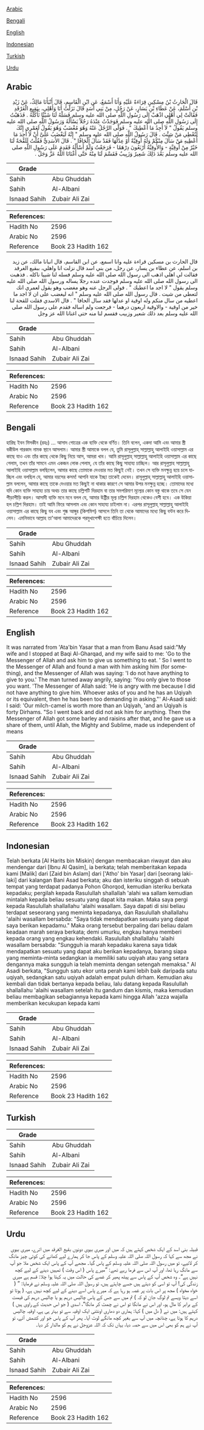 [Arabic](#arabic)

[Bengali](#bengali)

[English](#english)

[Indonesian](#indonesian)

[Turkish](#turkish)

[Urdu](#urdu)

## Arabic


<div dir="rtl" lang="ar" style={{fontSize:'larger',backgroundColor:'#f8f9fa',padding:20}}>
قَالَ الْحَارِثُ بْنُ مِسْكِينٍ قِرَاءَةً عَلَيْهِ وَأَنَا أَسْمَعُ، عَنِ ابْنِ الْقَاسِمِ، قَالَ أَنْبَأَنَا مَالِكٌ، عَنْ زَيْدِ بْنِ أَسْلَمَ، عَنْ عَطَاءِ بْنِ يَسَارٍ، عَنْ رَجُلٍ، مِنْ بَنِي أَسَدٍ قَالَ نَزَلْتُ أَنَا وَأَهْلِي، بِبَقِيعِ الْغَرْقَدِ فَقَالَتْ لِي أَهْلِي اذْهَبْ إِلَى رَسُولِ اللَّهِ صلى الله عليه وسلم فَسَلْهُ لَنَا شَيْئًا نَأْكُلْهُ ‏.‏ فَذَهَبْتُ إِلَى رَسُولِ اللَّهِ صلى الله عليه وسلم فَوَجَدْتُ عِنْدَهُ رَجُلاً يَسْأَلُهُ وَرَسُولُ اللَّهِ صلى الله عليه وسلم يَقُولُ ‏"‏ لاَ أَجِدُ مَا أُعْطِيكَ ‏"‏ ‏.‏ فَوَلَّى الرَّجُلُ عَنْهُ وَهُوَ مُغْضَبٌ وَهُوَ يَقُولُ لَعَمْرِي إِنَّكَ لَتُعْطِي مَنْ شِئْتَ ‏.‏ قَالَ رَسُولُ اللَّهِ صلى الله عليه وسلم ‏"‏ إِنَّهُ لَيَغْضَبُ عَلَىَّ أَنْ لاَ أَجِدَ مَا أُعْطِيهِ مَنْ سَأَلَ مِنْكُمْ وَلَهُ أُوقِيَّةٌ أَوْ عِدْلُهَا فَقَدْ سَأَلَ إِلْحَافًا ‏"‏ ‏.‏ قَالَ الأَسَدِيُّ فَقُلْتُ لَلَقْحَةٌ لَنَا خَيْرٌ مِنْ أُوقِيَّةٍ - وَالأُوقِيَّةُ أَرْبَعُونَ دِرْهَمًا - فَرَجَعْتُ وَلَمْ أَسْأَلْهُ فَقَدِمَ عَلَى رَسُولِ اللَّهِ صلى الله عليه وسلم بَعْدَ ذَلِكَ شَعِيرٌ وَزَبِيبٌ فَقَسَّمَ لَنَا مِنْهُ حَتَّى أَغْنَانَا اللَّهُ عَزَّ وَجَلَّ ‏.‏
</div>
<div style={{backgroundColor:'#f8f9fa',padding:20, marginBottom: 10}}><table> <thead> <tr> <th>Grade</th> <th></th> </tr> </thead> <tbody> <tr><td>Sahih</td><td>Abu Ghuddah</td></tr><tr><td>Sahih</td><td>Al-Albani</td></tr><tr><td>Isnaad Sahih</td><td>Zubair Ali Zai</td></tr></tbody></table><table> <thead> <tr> <th>References:</th> <th></th> </tr> </thead> <tbody><tr><td>Hadith No</td><td>2596</td></tr><tr><td>Arabic No</td><td>2596</td></tr><tr><td>Reference</td><td>Book 23 Hadith 162</td></tr></tbody></table></div>


<div dir="rtl" lang="ar" style={{fontSize:'larger',backgroundColor:'#f8f9fa',padding:20}}>
قال الحارث بن مسكين قراءة عليه وانا اسمع، عن ابن القاسم، قال انبانا مالك، عن زيد بن اسلم، عن عطاء بن يسار، عن رجل، من بني اسد قال نزلت انا واهلي، ببقيع الغرقد فقالت لي اهلي اذهب الى رسول الله صلى الله عليه وسلم فسله لنا شييا ناكله . فذهبت الى رسول الله صلى الله عليه وسلم فوجدت عنده رجلا يساله ورسول الله صلى الله عليه وسلم يقول " لا اجد ما اعطيك " . فولى الرجل عنه وهو مغضب وهو يقول لعمري انك لتعطي من شيت . قال رسول الله صلى الله عليه وسلم " انه ليغضب على ان لا اجد ما اعطيه من سال منكم وله اوقية او عدلها فقد سال الحافا " . قال الاسدي فقلت للقحة لنا خير من اوقية - والاوقية اربعون درهما - فرجعت ولم اساله فقدم على رسول الله صلى الله عليه وسلم بعد ذلك شعير وزبيب فقسم لنا منه حتى اغنانا الله عز وجل
</div>
<div style={{backgroundColor:'#f8f9fa',padding:20, marginBottom: 10}}><table> <thead> <tr> <th>Grade</th> <th></th> </tr> </thead> <tbody> <tr><td>Sahih</td><td>Abu Ghuddah</td></tr><tr><td>Sahih</td><td>Al-Albani</td></tr><tr><td>Isnaad Sahih</td><td>Zubair Ali Zai</td></tr></tbody></table><table> <thead> <tr> <th>References:</th> <th></th> </tr> </thead> <tbody><tr><td>Hadith No</td><td>2596</td></tr><tr><td>Arabic No</td><td>2596</td></tr><tr><td>Reference</td><td>Book 23 Hadith 162</td></tr></tbody></table></div>

## Bengali


<div dir="ltr" lang="bn" style={{fontSize:'larger',backgroundColor:'#f8f9fa',padding:20}}>
হারিছ ইবন মিসকীন (রহঃ) ... আসাদ গোত্রের এক ব্যক্তি থেকে বর্ণিত। তিনি বলেন, একদা আমি এবং আমার স্ত্রী বকীউল গারকাদ নামক স্থানে আসলাম। আমার স্ত্রী আমাকে বলল যে, তুমি রাসূলুল্লাহ্ সাল্লাল্লাহু আলাইহি ওয়াসাল্লাম এর কাছে যাও এবং তাঁর কাছে থেকে কিছু নিয়ে আস, আমরা খাব। আমি রাসূলুল্লাহ্ সাল্লাল্লাহু আলাইহি ওয়াসাল্লাম এর কাছে গেলাম, তখন তাঁর সামনে এমন একজন লোক পেলাম, যে তাঁর কাছে কিছু সাহায্য চাচ্ছিল। আর রাসূলুল্লাহ সাল্লাল্লাহু আলাইহি ওয়াসাল্লাম বলছিলেন, আমার কাছে তোমাকে দেওয়ার মত কিছুই নেই। তখন সে ব্যক্তি মনক্ষুন্ন হয়ে চলে যাচ্ছিল এবং বলছিল যে, আমার বয়সের কসম! আপনি যাকে ইচ্ছা তাকেই দেবেন। রাসূলুল্লাহ্ সাল্লাল্লাহু আলাইহি ওয়াসাল্লাম বললেন, আমার কাছে তাকে দেওয়ার মত কিছুই না থাকার কারণে সে আমার উপর মনক্ষুন্ন হচ্ছে। তোমাদের মধ্যে যদি কোন ব্যক্তি সাহায্য চায় অথচ তার কাছে চল্লিশটি দিরহাম বা তার সমপরিমাণ মূল্যের কোন বস্তু থাকে তবে সে যেন পীড়াপীড়ি করল। আসাদী ব্যক্তি মনে মনে বলল যে, আমার উষ্ট্রীর মূল্য চল্লিশ দিরহাম থেকেও বেশী হবে। এক উকিয়া হল চল্লিশ দিরহাম। তাই আমি ফিরে আসলাম এবং কোন সাহায্য চাইলাম না। এরপর রাসূলুল্লাহ্ সাল্লাল্লাহু আলাইহি ওয়াসাল্লাম এর কাছে কিছু যব এবং শুষ্ক আঙ্গুর (কিশমিশ) আসলে তিনি তা থেকে আমাদের মধ্যে কিছু বন্টন করে দিলেন। এমনিভাবে আল্লাহ তা'আলা আমাদেরকে পরমুখাপেক্ষী হতে বাঁচিয়ে দিলেন।
</div>
<div style={{backgroundColor:'#f8f9fa',padding:20, marginBottom: 10}}><table> <thead> <tr> <th>Grade</th> <th></th> </tr> </thead> <tbody> <tr><td>Sahih</td><td>Abu Ghuddah</td></tr><tr><td>Sahih</td><td>Al-Albani</td></tr><tr><td>Isnaad Sahih</td><td>Zubair Ali Zai</td></tr></tbody></table><table> <thead> <tr> <th>References:</th> <th></th> </tr> </thead> <tbody><tr><td>Hadith No</td><td>2596</td></tr><tr><td>Arabic No</td><td>2596</td></tr><tr><td>Reference</td><td>Book 23 Hadith 162</td></tr></tbody></table></div>

## English


<div dir="ltr" lang="en" style={{fontSize:'larger',backgroundColor:'#f8f9fa',padding:20}}>
It was narrated from 'Ata'bin Yasar that a man from Banu Asad said:"My wife and I stopped at Baqi Al-Gharqad, and my wife said to me: 'Go to the Messenger of Allah and ask him to give us something to eat. ' So I went to the Messenger of Allah and found a man with him asking him (for something), and the Messenger of Allah was saying: 'I do not have anything to give to you.' The man turned away angrily, saying: 'You only give to those you want. 'The Messenger of Allah said: 'He is angry with me because I did not have anything to give him. Whoever asks of you and he has an Uqiyah or its equivalent, then he has been too demanding in asking."' Al-Asadi said: I said: 'Our milch-camel is worth more than an Uqiyah, 'and an Uqiyah is forty Dirhams. "So I went back and did not ask him for anything. Then the Messenger of Allah got some barley and raisins after that, and he gave us a share of them, until Allah, the Mighty and Sublime, made us independent of means
</div>
<div style={{backgroundColor:'#f8f9fa',padding:20, marginBottom: 10}}><table> <thead> <tr> <th>Grade</th> <th></th> </tr> </thead> <tbody> <tr><td>Sahih</td><td>Abu Ghuddah</td></tr><tr><td>Sahih</td><td>Al-Albani</td></tr><tr><td>Isnaad Sahih</td><td>Zubair Ali Zai</td></tr></tbody></table><table> <thead> <tr> <th>References:</th> <th></th> </tr> </thead> <tbody><tr><td>Hadith No</td><td>2596</td></tr><tr><td>Arabic No</td><td>2596</td></tr><tr><td>Reference</td><td>Book 23 Hadith 162</td></tr></tbody></table></div>

## Indonesian


<div dir="ltr" lang="id" style={{fontSize:'larger',backgroundColor:'#f8f9fa',padding:20}}>
Telah berkata [Al Harits bin Miskin] dengan membacakan riwayat dan aku mendengar dari [Ibnu Al Qasim], ia berkata; telah memberitakan kepada kami [Malik] dari [Zaid bin Aslam] dari ['Atho' bin Yasar] dari [seorang laki-laki] dari kalangan Bani Asad berkata; aku dan isteriku singgah di sebuah tempat yang terdapat padanya Pohon Ghorqod, kemudian isteriku berkata kepadaku; pergilah kepada Rasulullah shallallah 'alahi wa sallam kemudian mintalah kepada beliau sesuatu yang dapat kita makan. Maka saya pergi kepada Rasulullah shallallahu 'alaihi wasallam. Saya dapati di sisi beliau terdapat seseorang yang meminta kepadanya, dan Rasulullah shallallahu 'alaihi wasallam bersabda: "Saya tidak mendapatkan sesuatu yang dapat saya berikan kepadamu." Maka orang tersebut berpaling dari beliau dalam keadaan marah seraya berkata; demi umurku, engkau hanya memberi kepada orang yang engkau kehendaki. Rasulullah shallallahu 'alaihi wasallam bersabda: "Sungguh ia marah kepadaku karena saya tidak mendapatkan sesuatu yang dapat aku berikan kepadanya, barang siapa yang meminta-minta sedangkan ia memiliki satu uqiyah atau yang setara dengannya maka sungguh ia telah meminta dengan setengah memaksa." Al Asadi berkata, "Sungguh satu ekor unta perah kami lebih baik daripada satu uqiyah, sedangkan satu uqiyah adalah empat puluh dirham. Kemudian aku kembali dan tidak bertanya kepada beliau, lalu datang kepada Rasulullah shallallahu 'alaihi wasallam setelah itu gandum dan kismis, maka kemudian beliau membagikan sebagiannya kepada kami hingga Allah 'azza wajalla memberikan kecukupan kepada kami
</div>
<div style={{backgroundColor:'#f8f9fa',padding:20, marginBottom: 10}}><table> <thead> <tr> <th>Grade</th> <th></th> </tr> </thead> <tbody> <tr><td>Sahih</td><td>Abu Ghuddah</td></tr><tr><td>Sahih</td><td>Al-Albani</td></tr><tr><td>Isnaad Sahih</td><td>Zubair Ali Zai</td></tr></tbody></table><table> <thead> <tr> <th>References:</th> <th></th> </tr> </thead> <tbody><tr><td>Hadith No</td><td>2596</td></tr><tr><td>Arabic No</td><td>2596</td></tr><tr><td>Reference</td><td>Book 23 Hadith 162</td></tr></tbody></table></div>

## Turkish


<div dir="ltr" lang="tr" style={{fontSize:'larger',backgroundColor:'#f8f9fa',padding:20}}>

</div>
<div style={{backgroundColor:'#f8f9fa',padding:20, marginBottom: 10}}><table> <thead> <tr> <th>Grade</th> <th></th> </tr> </thead> <tbody> <tr><td>Sahih</td><td>Abu Ghuddah</td></tr><tr><td>Sahih</td><td>Al-Albani</td></tr><tr><td>Isnaad Sahih</td><td>Zubair Ali Zai</td></tr></tbody></table><table> <thead> <tr> <th>References:</th> <th></th> </tr> </thead> <tbody><tr><td>Hadith No</td><td>2596</td></tr><tr><td>Arabic No</td><td>2596</td></tr><tr><td>Reference</td><td>Book 23 Hadith 162</td></tr></tbody></table></div>

## Urdu


<div dir="rtl" lang="ur" style={{fontSize:'larger',backgroundColor:'#f8f9fa',padding:20}}>
قبیلہ بنی اسد کے ایک شخص کہتے ہیں کہ میں اور میری بیوی دونوں بقیع الغرقد میں اترے، میری بیوی نے مجھ سے کہا کہ رسول اللہ صلی اللہ علیہ وسلم کے پاس جا کر ہمارے لیے کھانے کی کوئی چیز مانگ کر لائیے، تو میں رسول اللہ صلی اللہ علیہ وسلم کے پاس گیا۔ مجھے آپ کے پاس ایک شخص ملا جو آپ سے مانگ رہا تھا، اور آپ اس سے فرما رہے تھے: ”میرے پاس ( اس وقت ) تمہیں دینے کے لیے کچھ نہیں ہے“۔ وہ شخص آپ کے پاس سے پیٹھ پھیر کر غصے کی حالت میں یہ کہتا ہوا چلا: قسم ہے میری زندگی کی! آپ تو اسی کو دیتے ہیں جسے چاہتے ہیں، تو رسول اللہ صلی اللہ علیہ وسلم نے فرمایا: ” ( خواہ مخواہ ) مجھ پر اس بات پر غصہ ہو رہا ہے کہ میرے پاس اسے دینے کے لیے کچھ نہیں ہے، ( ہوتا تو اسے دیتا ویسے تم لوگ جان لو کہ ) تم میں سے جس کے پاس چالیس درہم ہو یا چالیس درہم کی قیمت کے برابر کا مال ہو، اور اس نے مانگا تو اس نے چمٹ کر مانگا“، اسدی ( جو اس حدیث کے راوی ہیں ) کہتے ہیں: میں نے ( دل میں ) کہا: ہماری دو دھاری اونٹنی ایک اوقیہ سے تو بہتر ہی ہے، اوقیہ چالیس درہم کا ہوتا ہے، چنانچہ میں آپ سے بغیر کچھ مانگے لوٹ آیا۔ پھر آپ کے پاس جَو اور کشمش آئے، تو آپ نے ہم کو بھی اس میں سے حصہ دیا، یہاں تک کہ اللہ عزوجل نے ہم کو مالدار کر دیا۔
</div>
<div style={{backgroundColor:'#f8f9fa',padding:20, marginBottom: 10}}><table> <thead> <tr> <th>Grade</th> <th></th> </tr> </thead> <tbody> <tr><td>Sahih</td><td>Abu Ghuddah</td></tr><tr><td>Sahih</td><td>Al-Albani</td></tr><tr><td>Isnaad Sahih</td><td>Zubair Ali Zai</td></tr></tbody></table><table> <thead> <tr> <th>References:</th> <th></th> </tr> </thead> <tbody><tr><td>Hadith No</td><td>2596</td></tr><tr><td>Arabic No</td><td>2596</td></tr><tr><td>Reference</td><td>Book 23 Hadith 162</td></tr></tbody></table></div>